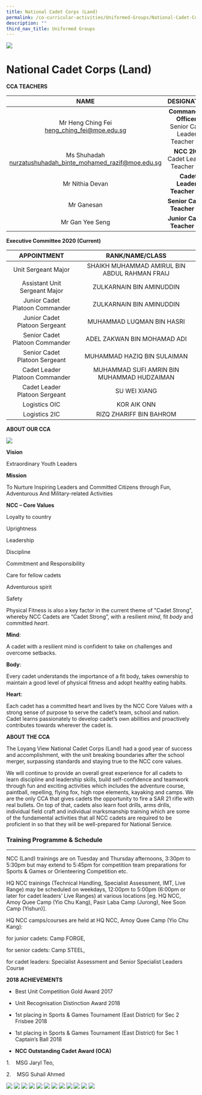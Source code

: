 ```yaml
---
title: National Cadet Corps (Land)
permalink: /co-curricular-activities/Uniformed-Groups/National-Cadet-Corps-Land/
description: ""
third_nav_title: Uniformed Groups
---
```

![](/images/Banner.jpg)

National Cadet Corps (Land)
===========================

**CCA TEACHERS**

|                            **NAME**                           |                    **DESIGNATION**                    |
|:-------------------------------------------------------------:|:-----------------------------------------------------:|
|         Mr Heng Ching Fei<br>heng_ching_fei@moe.edu.sg        | **Commanding Officer** / Senior Cadet Leaders Teacher OIC |
| Ms Shuhadah<br>nurzatushuhadah_binte_mohamed_razif@moe.edu.sg |          **NCC 2IC** / Cadet Leaders Teacher OIC          |
|                        Mr Nithia Devan                        |             **Cadet Leaders Teacher OIC**             |
|                           Mr Ganesan                          |             **Senior Cadets Teacher OIC**             |
|                        Mr Gan Yee Seng                        |             **Junior Cadets Teacher OIC**             |




**Executive Committee 2020 (Current)**

|          **APPOINTMENT**          |              **RANK/NAME/CLASS**              |
|:---------------------------------:|:---------------------------------------------:|
|        Unit Sergeant Major        | SHAIKH MUHAMMAD AMIRUL BIN ABDUL RAHMAN FRAIJ |
|   Assistant Unit Sergeant Major   |            ZULKARNAIN BIN AMINUDDIN           |
| Junior Cadet<br>Platoon Commander |            ZULKARNAIN BIN AMINUDDIN           |
|  Junior Cadet<br>Platoon Sergeant |           MUHAMMAD LUQMAN BIN HASRI           |
| Senior Cadet<br>Platoon Commander |          ADEL ZAKWAN BIN MOHAMAD ADI          |
| Senior Cadet<br>Platoon Sergeant  |          MUHAMMAD HAZIQ BIN SULAIMAN          |
| Cadet Leader<br>Platoon Commander |   MUHAMMAD SUFI AMRIN BIN MUHAMMAD HUDZAIMAN  |
|  Cadet Leader<br>Platoon Sergeant |                  SU WEI XIANG                 |
|           Logistics OIC           |                  KOR AIK ONN                  |
|           Logistics 2IC           |            RIZQ ZHARIFF BIN BAHROM            |




**ABOUT OUR CCA**

![](/images/NCC.png)

**Vision**  

Extraordinary Youth Leaders

**Mission**

To Nurture Inspiring Leaders and Committed Citizens through Fun, Adventurous And Military-related Activities

**NCC – Core Values**

Loyalty to country

Uprightness

Leadership

Discipline

Commitment and Responsibility

Care for fellow cadets

Adventurous spirit

Safety

Physical Fitness is also a key factor in the current theme of "Cadet Strong", whereby NCC Cadets are “Cadet Strong”, with a resilient _mind_, fit _body_ and committed _heart_.

**Mind**:

A cadet with a resilient mind is confident to take on challenges and overcome setbacks.

**Body**:

Every cadet understands the importance of a fit body, takes ownership to maintain a good level of physical fitness and adopt healthy eating habits.

**Heart**:

Each cadet has a committed heart and lives by the NCC Core Values with a strong sense of purpose to serve the cadet’s team, school and nation. Cadet learns passionately to develop cadet’s own abilities and proactively contributes towards wherever the cadet is.

**ABOUT THE CCA**

The Loyang View National Cadet Corps (Land) had a good year of success and accomplishment, with the unit breaking boundaries after the school merger, surpassing standards and staying true to the NCC core values.

We will continue to provide an overall great experience for all cadets to learn discipline and leadership skills, build self-confidence and teamwork through fun and exciting activities which includes the adventure course, paintball, repelling, flying fox, high rope elements, kayaking and camps. We are the only CCA that gives cadets the opportunity to fire a SAR 21 rifle with real bullets. On top of that, cadets also learn foot drills, arms drills, individual field craft and individual marksmanship training which are some of the fundamental activities that all NCC cadets are required to be proficient in so that they will be well-prepared for National Service.

### Training Programme & Schedule
-----------------------------

NCC (Land) trainings are on Tuesday and Thursday afternoons, 3:30pm to 5:30pm but may extend to 5:45pm for competition team preparations for Sports & Games or Orienteering Competition etc.

HQ NCC trainings (Technical Handling, Specialist Assessment, IMT, Live Range) may be scheduled on weekdays, 12:00pm to 5:00pm (6:00pm or later for cadet leaders’ Live Ranges) at various locations \[eg. HQ NCC, Amoy Quee Camp (Yio Chu Kang), Pasir Laba Camp (Jurong), Nee Soon Camp (Yishun)\].

HQ NCC camps/courses are held at HQ NCC, Amoy Quee Camp (Yio Chu Kang):

for junior cadets: Camp FORGE,

for senior cadets: Camp STEEL,

for cadet leaders: Specialist Assessment and Senior Specialist Leaders Course


**2018 ACHIEVEMENTS**

*   Best Unit Competition Gold Award 2017
*   Unit Recognisation Distinction Award 2018
*   1st placing in Sports & Games Tournament (East District) for Sec 2 Frisbee 2018  
    
*   1st placing in Sports & Games Tournament (East District) for Sec 1 Captain’s Ball 2018

*   **NCC Outstanding Cadet Award (OCA)**  
    

1.    MSG Jaryl Teo,

2.    MSG Suhail Ahmed


![](/images/NCC1.jpeg)
![](/images/NCC2.jpeg)
![](/images/NCC3.jpeg)
![](/images/NCC4.jpeg)
![](/images/NCC5.jpeg)
![](/images/NCC6.jpeg)
![](/images/NCC7.jpeg)
![](/images/NCC8.jpeg)
![](/images/NCC9.jpeg)
![](/images/NCC10.jpeg)
![](/images/NCC11.jpeg)
![](/images/NCC12.jpeg)